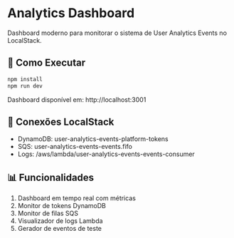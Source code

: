 # Analytics Dashboard

Dashboard moderno para monitorar o sistema de User Analytics Events no LocalStack.

## 🚀 Como Executar

```bash
npm install
npm run dev
```

Dashboard disponível em: http://localhost:3001

## 🔗 Conexões LocalStack

- DynamoDB: user-analytics-events-platform-tokens
- SQS: user-analytics-events-events.fifo
- Logs: /aws/lambda/user-analytics-events-events-consumer

## 📊 Funcionalidades

1. Dashboard em tempo real com métricas
2. Monitor de tokens DynamoDB
3. Monitor de filas SQS
4. Visualizador de logs Lambda
5. Gerador de eventos de teste

